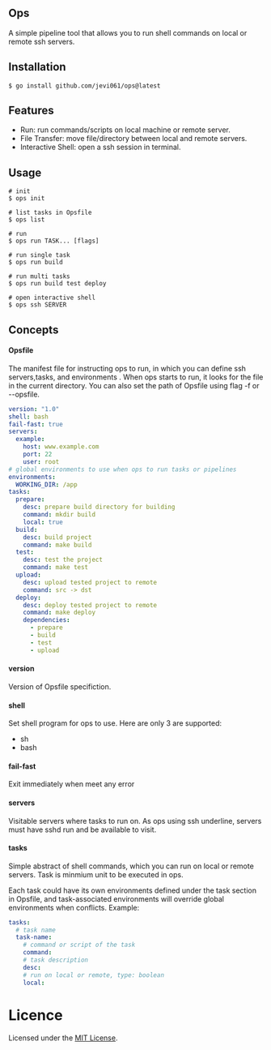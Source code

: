 ## Ops

A simple pipeline tool that allows you to run shell commands on local or remote ssh servers.


## Installation

```shell
$ go install github.com/jevi061/ops@latest
```

## Features

- Run: run commands/scripts on local machine or remote server.
- File Transfer: move file/directory between local and remote servers.
- Interactive Shell: open a ssh session in terminal. 

## Usage

```shell
# init 
$ ops init

# list tasks in Opsfile
$ ops list

# run
$ ops run TASK... [flags]

# run single task
$ ops run build

# run multi tasks
$ ops run build test deploy

# open interactive shell
$ ops ssh SERVER
```
## Concepts

#### Opsfile
The manifest file for instructing ops to run, in which you can define ssh servers,tasks, and environments .
When ops starts to run, it looks for the file in the current directory. You can also set the path of Opsfile using flag -f or --opsfile.
```yaml
version: "1.0"
shell: bash
fail-fast: true
servers:
  example:
    host: www.example.com
    port: 22
    user: root
# global environments to use when ops to run tasks or pipelines
environments:
  WORKING_DIR: /app
tasks:
  prepare:
    desc: prepare build directory for building
    command: mkdir build
    local: true
  build:
    desc: build project
    command: make build
  test:
    desc: test the project
    command: make test
  upload:
    desc: upload tested project to remote
    command: src -> dst
  deploy:
    desc: deploy tested project to remote
    command: make deploy
    dependencies:
      - prepare
      - build
      - test
      - upload
```
#### version
Version of Opsfile specifiction.

#### shell

Set shell program for ops to use. Here are only 3 are supported:
- sh
- bash
#### fail-fast

Exit immediately when meet any error


#### servers

Visitable servers where tasks to run on. As ops using ssh underline, servers must have sshd run and be available to visit.

#### tasks

Simple abstract of shell commands, which you can run on local or remote servers. Task is minmium unit to be executed in ops. 

Each task could have its own environments defined under the task section in Opsfile, and task-associated environments will override global environments when conflicts. Example:

```yaml
tasks:
  # task name
  task-name:
    # command or script of the task
    command: 
    # task description
    desc:
    # run on local or remote, type: boolean
    local: 

```



# Licence

Licensed under the [MIT License](./LICENSE).